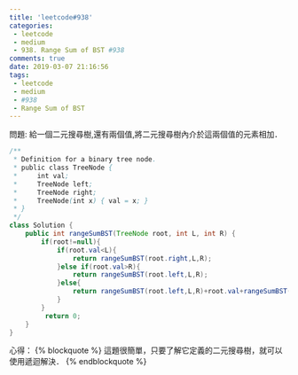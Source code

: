 ```yaml
---
title: 'leetcode#938'
categories: 
 - leetcode
 - medium
 - 938. Range Sum of BST #938
comments: true
date: 2019-03-07 21:16:56
tags:
 - leetcode
 - medium
 - #938
 - Range Sum of BST
---
```


問題:
給一個二元搜尋樹,還有兩個值,將二元搜尋樹內介於這兩個值的元素相加．

<!-- more -->

```java
/**
 * Definition for a binary tree node.
 * public class TreeNode {
 *     int val;
 *     TreeNode left;
 *     TreeNode right;
 *     TreeNode(int x) { val = x; }
 * }
 */
class Solution {
    public int rangeSumBST(TreeNode root, int L, int R) {
        if(root!=null){
            if(root.val<L){
                return rangeSumBST(root.right,L,R);
            }else if(root.val>R){
                return rangeSumBST(root.left,L,R);
            }else{
                return rangeSumBST(root.left,L,R)+root.val+rangeSumBST(root.right,L,R);
            }
        }
         return 0;
    }          
}
```

心得：
{% blockquote %}
這題很簡單，只要了解它定義的二元搜尋樹，就可以使用遞迴解決．
{% endblockquote %}